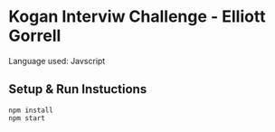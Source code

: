 # Kogan Interviw Challenge - Elliott Gorrell
Language used: Javscript

## Setup & Run Instuctions
`npm install`  
`npm start`